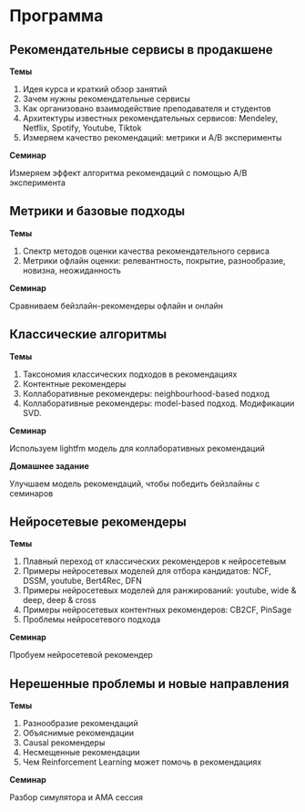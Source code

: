 # Программа

## Рекомендательные сервисы в продакшене

**Темы**
1. Идея курса и краткий обзор занятий
2. Зачем нужны рекомендательные сервисы
3. Как организовано взаимодействие преподавателя и студентов
4. Архитектуры известных рекомендательных сервисов: Mendeley, Netflix, Spotify, Youtube, Tiktok
5. Измеряем качество рекомендаций: метрики и A/B эксперименты

**Семинар**

Измеряем эффект алгоритма рекомендаций с помощью A/B эксперимента

## Метрики и базовые подходы

**Темы**
1. Спектр методов оценки качества рекомендательного сервиса
2. Метрики офлайн оценки: релевантность, покрытие, разнообразие, новизна, неожиданность

**Семинар**

Сравниваем бейзлайн-рекомендеры офлайн и онлайн

## Классические алгоритмы

**Темы**
1. Таксономия классических подходов в рекомендациях
2. Контентные рекомендеры
3. Коллаборативные рекомендеры: neighbourhood-based подход
4. Коллаборативные рекомендеры: model-based подход. Модификации SVD.

**Семинар**

Используем lightfm модель для коллаборативных рекомендаций

**Домашнее задание**

Улучшаем модель рекомендаций, чтобы победить бейзлайны с семинаров

## Нейросетевые рекомендеры

**Темы**
1. Плавный переход от классических рекомендеров к нейросетевым
2. Примеры нейросетевых моделей для отбора кандидатов: NCF, DSSM, youtube, Bert4Rec, DFN
3. Примеры нейросетевых моделей для ранжирований: youtube, wide & deep, deep & cross
4. Примеры нейросетевых контентных рекомендеров: CB2CF, PinSage
5. Проблемы нейросетевого подхода

**Семинар**

Пробуем нейросетевой рекомендер

## Нерешенные проблемы и новые направления

**Темы**
1. Разнообразие рекомендаций
2. Объяснимые рекомендации
3. Causal рекомендеры
4. Несмещенные рекомендации
5. Чем Reinforcement Learning может помочь в рекомендациях

**Семинар**

Разбор симулятора и AMA сессия
